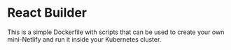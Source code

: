 # React Builder

This is a simple Dockerfile with scripts that can be used to create your own mini-Netlify and run it inside your Kubernetes cluster.